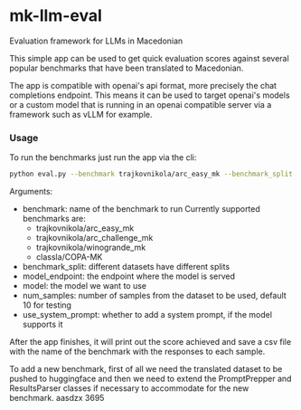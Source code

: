 # mk-llm-eval
Evaluation framework for LLMs in Macedonian

This simple app can be used to get quick evaluation scores against several popular benchmarks that have been translated to Macedonian.

The app is compatible with openai's api format, more precisely the chat completions endpoint. This means it can be used to target openai's models or a custom model that is running in an openai compatible server via a framework such as vLLM for example.

### Usage
To run the benchmarks just run the app via the cli:
```bash
python eval.py --benchmark trajkovnikola/arc_easy_mk --benchmark_split train --model_endpoint http://model-endpoint/v1 --model meta-llama/Meta-Llama-3-70B-Instruct  --num_samples 5000 --use_system_prompt
```

Arguments:
- benchmark: name of the benchmark to run
    Currently supported benchmarks are:
    - trajkovnikola/arc_easy_mk
    - trajkovnikola/arc_challenge_mk
    - trajkovnikola/winogrande_mk
    - classla/COPA-MK
- benchmark_split: different datasets have different splits
- model_endpoint: the endpoint where the model is served
- model: the model we want to use
- num_samples: number of samples from the dataset to be used, default 10 for testing
- use_system_prompt: whether to add a system prompt, if the model supports it

After the app finishes, it will print out the score achieved and save a csv file with the name of the benchmark with the responses to each sample.

To add a new benchmark, first of all we need the translated dataset to be pushed to huggingface and then we need to extend the PromptPrepper and ResultsParser classes if necessary to accommodate for the new benchmark.
aasdzx 3695